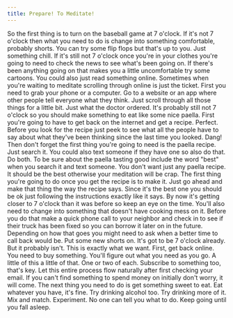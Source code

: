 ```yaml
---
title: Prepare! To Meditate!
---
```


So the first thing is to turn on the baseball game at 7 o'clock. If it's not 7
o'clock then what you need to do is change into something comfortable, probably
shorts. You can try some flip flops but that's up to you. Just something chill.
If it's still not 7 o'clock once you're in your clothes you're going to need to
check the news to see what's been going on. If there's been anything going on
that makes you a little uncomfortable try some cartoons. You could also just
read something online. Sometimes when you're waiting to meditate scrolling
through online is just the ticket. First you need to grab your phone or a
computer. Go to a website or an app where other people tell everyone what they
think. Just scroll through all those things for a little bit. Just what the
doctor ordered. It's probably still not 7 o'clock so you should make something
to eat like some nice paella. First you're going to have to get back on the
internet and get a recipe. Perfect. Before you look for the recipe just peek to
see what all the people have to say about what they've been thinking since the
last time you looked. Dang! Then don't forget the first thing you're going to
need is the paella recipe. Just search it. You could also text someone if they
have one so also do that. Do both. To be sure about the paella tasting good
include the word "best" when you search it and text someone. You don't want just
any paella recipe. It should be the best otherwise your meditation will be crap.
The first thing you're going to do once you get the recipe is to make it. Just
go ahead and make that thing the way the recipe says. Since it's the best one
you should be ok just following the instructions exactly like it says. By now
it's getting closer to 7 o'clock than it was before so keep an eye on the time.
You'll also need to change into something that doesn't have cooking mess on it.
Before you do that make a quick phone call to your neighbor and check in to see
if their truck has been fixed so you can borrow it later on in the future.
Depending on how that goes you might need to ask when a better time to call back
would be. Put some new shorts on. It's got to be 7 o'clock already. But it
probably isn't. This is exactly what we want. First, get back online. You need
to buy something. You'll figure out what you need as you go. A little of this a
little of that. One or two of each. Subscribe to something too, that's key. Let
this entire process flow naturally after first checking your email. If you can't
find something to spend money on initially don't worry, it will come. The next
thing you need to do is get something sweet to eat. Eat whatever you have, it's
fine. Try drinking alcohol too. Try drinking more of it. Mix and match.
Experiment. No one can tell you what to do. Keep going until you fall asleep.
